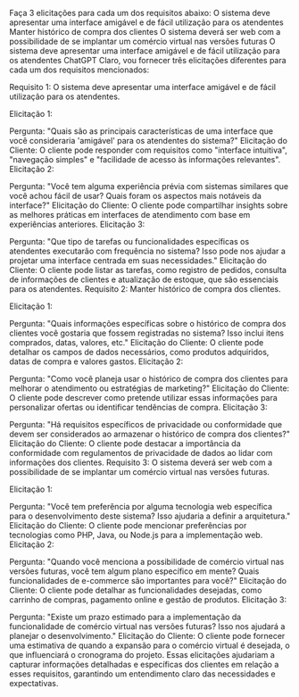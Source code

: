 Faça 3 elicitações para cada um dos requisitos abaixo:
O sistema deve apresentar uma interface amigável e de fácil utilização para os atendentes
Manter histórico de compra dos clientes
O sistema deverá ser web com a possibilidade de se implantar um comércio virtual nas versões futuras
O sistema deve apresentar uma interface amigável e de fácil utilização para os atendentes
ChatGPT
Claro, vou fornecer três elicitações diferentes para cada um dos requisitos mencionados:

Requisito 1: O sistema deve apresentar uma interface amigável e de fácil utilização para os atendentes.

Elicitação 1:

Pergunta: "Quais são as principais características de uma interface que você consideraria 'amigável' para os atendentes do sistema?"
Elicitação do Cliente: O cliente pode responder com requisitos como "interface intuitiva", "navegação simples" e "facilidade de acesso às informações relevantes".
Elicitação 2:

Pergunta: "Você tem alguma experiência prévia com sistemas similares que você achou fácil de usar? Quais foram os aspectos mais notáveis da interface?"
Elicitação do Cliente: O cliente pode compartilhar insights sobre as melhores práticas em interfaces de atendimento com base em experiências anteriores.
Elicitação 3:

Pergunta: "Que tipo de tarefas ou funcionalidades específicas os atendentes executarão com frequência no sistema? Isso pode nos ajudar a projetar uma interface centrada em suas necessidades."
Elicitação do Cliente: O cliente pode listar as tarefas, como registro de pedidos, consulta de informações de clientes e atualização de estoque, que são essenciais para os atendentes.
Requisito 2: Manter histórico de compra dos clientes.

Elicitação 1:

Pergunta: "Quais informações específicas sobre o histórico de compra dos clientes você gostaria que fossem registradas no sistema? Isso inclui itens comprados, datas, valores, etc."
Elicitação do Cliente: O cliente pode detalhar os campos de dados necessários, como produtos adquiridos, datas de compra e valores gastos.
Elicitação 2:

Pergunta: "Como você planeja usar o histórico de compra dos clientes para melhorar o atendimento ou estratégias de marketing?"
Elicitação do Cliente: O cliente pode descrever como pretende utilizar essas informações para personalizar ofertas ou identificar tendências de compra.
Elicitação 3:

Pergunta: "Há requisitos específicos de privacidade ou conformidade que devem ser considerados ao armazenar o histórico de compra dos clientes?"
Elicitação do Cliente: O cliente pode destacar a importância da conformidade com regulamentos de privacidade de dados ao lidar com informações dos clientes.
Requisito 3: O sistema deverá ser web com a possibilidade de se implantar um comércio virtual nas versões futuras.

Elicitação 1:

Pergunta: "Você tem preferência por alguma tecnologia web específica para o desenvolvimento deste sistema? Isso ajudaria a definir a arquitetura."
Elicitação do Cliente: O cliente pode mencionar preferências por tecnologias como PHP, Java, ou Node.js para a implementação web.
Elicitação 2:

Pergunta: "Quando você menciona a possibilidade de comércio virtual nas versões futuras, você tem algum plano específico em mente? Quais funcionalidades de e-commerce são importantes para você?"
Elicitação do Cliente: O cliente pode detalhar as funcionalidades desejadas, como carrinho de compras, pagamento online e gestão de produtos.
Elicitação 3:

Pergunta: "Existe um prazo estimado para a implementação da funcionalidade de comércio virtual nas versões futuras? Isso nos ajudará a planejar o desenvolvimento."
Elicitação do Cliente: O cliente pode fornecer uma estimativa de quando a expansão para o comércio virtual é desejada, o que influenciará o cronograma do projeto.
Essas elicitações ajudariam a capturar informações detalhadas e específicas dos clientes em relação a esses requisitos, garantindo um entendimento claro das necessidades e expectativas.
